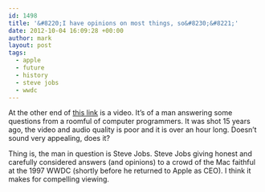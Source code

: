 ```yaml
---
id: 1498
title: '&#8220;I have opinions on most things, so&#8230;&#8221;'
date: 2012-10-04 16:09:28 +00:00
author: mark
layout: post
tags:
  - apple
  - future
  - history
  - steve jobs
  - wwdc
---
```

At the other end of [this link](http://www.randsinrepose.com/archives/2011/10/06/you_are_underestimating_the_future.html) is a video. It&#8217;s of a man answering some questions from a roomful of computer programmers. It was shot 15 years ago, the video and audio quality is poor and it is over an hour long. Doesn&#8217;t sound very appealing, does it?

Thing is, the man in question is Steve Jobs. Steve Jobs giving honest and carefully considered answers (and opinions) to a crowd of the Mac faithful at the 1997 WWDC (shortly before he returned to Apple as CEO). I think it makes for compelling viewing.

&nbsp;